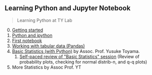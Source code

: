 Learning Python and Jupyter Notebook
---
> Learning Python at TY Lab

0. [Getting started](./0_Getting_started.md)
1. [Python and ipython](./1_python.md)
2. [First notebook](./nbs/session_2.ipynb)
3. [Working with tabular data (Pandas)](./nbs/session_3.ipynb)
4. [Basic Statistics (with Python)](./nbs/session_4.ipynb) by Assoc. Prof. Yusuke Toyama.
    1. [Self-paced review of "Basic Statistics" session](./nbs/session_4_review.ipynb) (Review of probability plots, checking for normal distrib-n, and q-q plots)
6. More Statistics by Assoc Prof. YT
